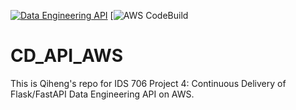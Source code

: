 [![Data Engineering API](https://github.com/nogibjj/CD_API_AWS/actions/workflows/api_cicd.yml/badge.svg?branch=main)](https://github.com/nogibjj/CD_API_AWS/actions/workflows/api_cicd.yml)
[![AWS CodeBuild](https://codebuild.us-east-1.amazonaws.com/badges?uuid=eyJlbmNyeXB0ZWREYXRhIjoiKzcyU0pPanhKSmtlVnJrS1ppcHozVVRLVWt2em81a3c4aUpQaWhFWFZZRzIyb3YwbUQ2b1Q3SlNBYlpTZHZOV1k0NDErdTJvRTkxZjdSUTNwNW1YZXV3PSIsIml2UGFyYW1ldGVyU3BlYyI6IjBXeWJXY3pFSU5WN00xUnQiLCJtYXRlcmlhbFNldFNlcmlhbCI6MX0%3D&branch=main)
# CD_API_AWS
This is Qiheng's repo for IDS 706 Project 4: Continuous Delivery of Flask/FastAPI Data Engineering API on AWS.
